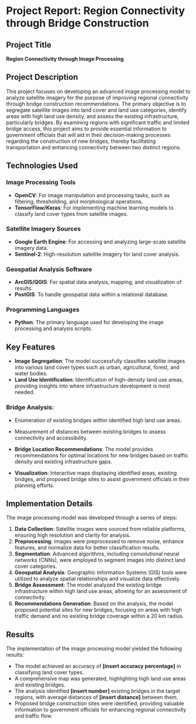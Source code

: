 # Project Report: Region Connectivity through Bridge Construction

## Project Title
**Region Connectivity through Image Processing**

## Project Description
This project focuses on developing an advanced image processing model to analyze satellite imagery for the purpose of improving regional connectivity through bridge construction recommendations. The primary objective is to segregate satellite images into land cover and land use categories, identify areas with high land use density, and assess the existing infrastructure, particularly bridges. By examining regions with significant traffic and limited bridge access, this project aims to provide essential information to government officials that will aid in their decision-making processes regarding the construction of new bridges, thereby facilitating transportation and enhancing connectivity between two distinct regions.

## Technologies Used

### Image Processing Tools
- **OpenCV**: For image manipulation and processing tasks, such as filtering, thresholding, and morphological operations.
- **TensorFlow/Keras**: For implementing machine learning models to classify land cover types from satellite images.

### Satellite Imagery Sources
- **Google Earth Engine**: For accessing and analyzing large-scale satellite imagery data.
- **Sentinel-2**: High-resolution satellite imagery for land cover analysis.

### Geospatial Analysis Software
- **ArcGIS/QGIS**: For spatial data analysis, mapping, and visualization of results.
- **PostGIS**: To handle geospatial data within a relational database.

### Programming Languages
- **Python**: The primary language used for developing the image processing and analysis scripts.

## Key Features
- **Image Segregation**: The model successfully classifies satellite images into various land cover types such as urban, agricultural, forest, and water bodies.
- **Land Use Identification**: Identification of high-density land use areas, providing insights into where infrastructure development is most needed.
  
### Bridge Analysis:
- Enumeration of existing bridges within identified high land use areas.
- Measurement of distances between existing bridges to assess connectivity and accessibility.

- **Bridge Location Recommendations**: The model provides recommendations for optimal locations for new bridges based on traffic density and existing infrastructure gaps.
- **Visualization**: Interactive maps displaying identified areas, existing bridges, and proposed bridge sites to assist government officials in their planning efforts.

## Implementation Details
The image processing model was developed through a series of steps:

1. **Data Collection**: Satellite images were sourced from reliable platforms, ensuring high resolution and clarity for analysis.
2. **Preprocessing**: Images were preprocessed to remove noise, enhance features, and normalize data for better classification results.
3. **Segmentation**: Advanced algorithms, including convolutional neural networks (CNNs), were employed to segment images into distinct land cover categories.
4. **Geospatial Analysis**: Geographic Information Systems (GIS) tools were utilized to analyze spatial relationships and visualize data effectively.
5. **Bridge Assessment**: The model analyzed the existing bridge infrastructure within high land use areas, allowing for an assessment of connectivity.
6. **Recommendations Generation**: Based on the analysis, the model proposed potential sites for new bridges, focusing on areas with high traffic demand and no existing bridge coverage within a 20 km radius.

## Results
The implementation of the image processing model yielded the following results:
- The model achieved an accuracy of **[insert accuracy percentage]** in classifying land cover types.
- A comprehensive map was generated, highlighting high land use areas and existing bridges.
- The analysis identified **[insert number]** existing bridges in the target regions, with average distances of **[insert distance]** between them.
- Proposed bridge construction sites were identified, providing valuable information to government officials for enhancing regional connectivity and traffic flow.
